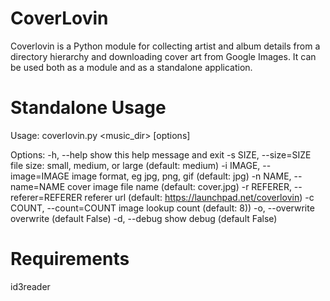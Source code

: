 CoverLovin
==========

Coverlovin is a Python module for collecting artist and album details from a directory hierarchy and downloading cover art from Google Images. It can be used both as a module and as a standalone application.

Standalone Usage
==========

Usage: coverlovin.py <music_dir> [options]

Options:
  -h, --help            show this help message and exit
  -s SIZE, --size=SIZE  file size: small, medium, or large (default: medium)
  -i IMAGE, --image=IMAGE
                        image format, eg jpg, png, gif (default: jpg)
  -n NAME, --name=NAME  cover image file name (default: cover.jpg)
  -r REFERER, --referer=REFERER
                        referer url (default:
                        https://launchpad.net/coverlovin)
  -c COUNT, --count=COUNT
                        image lookup count (default: 8))
  -o, --overwrite       overwrite (default False)
  -d, --debug           show debug (default False)

Requirements
==========

id3reader
